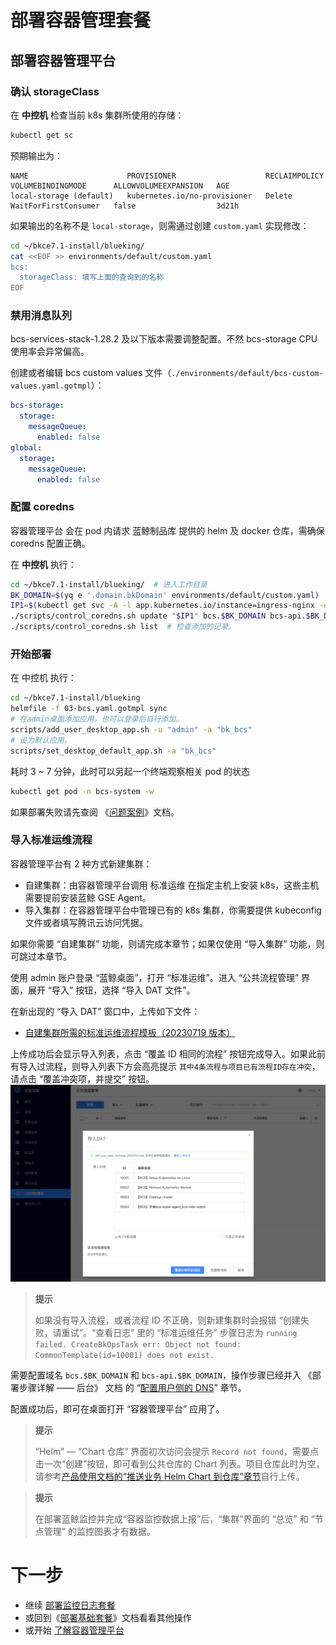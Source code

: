 # 部署容器管理套餐

## 部署容器管理平台
### 确认 storageClass
在 **中控机** 检查当前 k8s 集群所使用的存储：
``` bash
kubectl get sc
```
预期输出为：
``` plain
NAME                      PROVISIONER                    RECLAIMPOLICY   VOLUMEBINDINGMODE      ALLOWVOLUMEEXPANSION   AGE
local-storage (default)   kubernetes.io/no-provisioner   Delete          WaitForFirstConsumer   false                  3d21h
```

如果输出的名称不是 `local-storage`，则需通过创建 `custom.yaml` 实现修改：
``` bash
cd ~/bkce7.1-install/blueking/
cat <<EOF >> environments/default/custom.yaml
bcs:
  storageClass: 填写上面的查询到的名称
EOF
```

### 禁用消息队列
bcs-services-stack-1.28.2 及以下版本需要调整配置。不然 bcs-storage CPU 使用率会异常偏高。

创建或者编辑 bcs custom values 文件（`./environments/default/bcs-custom-values.yaml.gotmpl`）：
``` yaml
bcs-storage:
  storage:
    messageQueue:
      enabled: false
global:
  storage:
    messageQueue:
      enabled: false
```

### 配置 coredns
容器管理平台 会在 pod 内请求 蓝鲸制品库 提供的 helm 及 docker 仓库，需确保 coredns 配置正确。

在 **中控机** 执行：
``` bash
cd ~/bkce7.1-install/blueking/  # 进入工作目录
BK_DOMAIN=$(yq e '.domain.bkDomain' environments/default/custom.yaml)  # 从自定义配置中提取, 也可自行赋值
IP1=$(kubectl get svc -A -l app.kubernetes.io/instance=ingress-nginx -o jsonpath='{.items[0].spec.clusterIP}')
./scripts/control_coredns.sh update "$IP1" bcs.$BK_DOMAIN bcs-api.$BK_DOMAIN docker.$BK_DOMAIN helm.$BK_DOMAIN
./scripts/control_coredns.sh list  # 检查添加的记录。
```

### 开始部署
在 中控机 执行：
``` bash
cd ~/bkce7.1-install/blueking
helmfile -f 03-bcs.yaml.gotmpl sync
# 在admin桌面添加应用，也可以登录后自行添加。
scripts/add_user_desktop_app.sh -u "admin" -a "bk_bcs"
# 设为默认应用。
scripts/set_desktop_default_app.sh -a "bk_bcs"
```
耗时 3 ~ 7 分钟，此时可以另起一个终端观察相关 pod 的状态
``` bash
kubectl get pod -n bcs-system -w
```

如果部署失败请先查阅 《[问题案例](troubles.md)》文档。

### 导入标准运维流程

容器管理平台有 2 种方式新建集群：
* 自建集群：由容器管理平台调用 标准运维 在指定主机上安装 k8s，这些主机需要提前安装蓝鲸 GSE Agent。
* 导入集群：在容器管理平台中管理已有的 k8s 集群，你需要提供 kubeconfig 文件或者填写腾讯云访问凭据。

如果你需要 “自建集群” 功能，则请完成本章节；如果仅使用 “导入集群” 功能，则可跳过本章节。


使用 admin 账户登录 “蓝鲸桌面”，打开 “标准运维”。进入 “公共流程管理” 界面，展开 “导入” 按钮，选择 “导入 DAT 文件”。

在新出现的 “导入 DAT” 窗口中，上传如下文件：
* [自建集群所需的标准运维流程模板（20230719 版本）](https://bkopen-1252002024.file.myqcloud.com/ce7/files/bcs-deploy-k8s-bk_sops_common_20230719.dat)

上传成功后会显示导入列表，点击 “覆盖 ID 相同的流程” 按钮完成导入。如果此前有导入过流程，则导入列表下方会高亮提示 `其中4条流程与项目已有流程ID存在冲突`，请点击 “覆盖冲突项，并提交” 按钮。
![](../7.0/assets/bk_sops-common-import-bcs.png)

>**提示**
>
>如果没有导入流程，或者流程 ID 不正确，则新建集群时会报错 “创建失败，请重试”。“查看日志” 里的 “标准运维任务” 步骤日志为 `running failed. CreateBkOpsTask err: Object not found: CommonTemplate(id=10001) does not exist.`

需要配置域名 `bcs.$BK_DOMAIN` 和 `bcs-api.$BK_DOMAIN`，操作步骤已经并入 《部署步骤详解 —— 后台》 文档 的 “[配置用户侧的 DNS](manual-install-bkce.md#hosts-in-user-pc)” 章节。

配置成功后，即可在桌面打开 “容器管理平台” 应用了。

>**提示**
>
>“Helm” — “Chart 仓库” 界面初次访问会提示 `Record not found`，需要点击一次“创建”按钮，即可看到公共仓库的 Chart 列表。项目仓库此时为空，请参考[产品使用文档的“推送业务 Helm Chart 到仓库”章节](../../BCS/1.28/UserGuide/Function/helm/ServiceAccess.md)自行上传。

>**提示**
>
>在部署蓝鲸监控并完成“容器监控数据上报”后，“集群”界面的 “总览” 和 “节点管理” 的监控图表才有数据。


# 下一步
* 继续 [部署监控日志套餐](install-co-suite.md)
* 或回到《[部署基础套餐](install-bkce.md#next)》文档看看其他操作
* 或开始 [了解容器管理平台](../../BCS/1.28/UserGuide/Introduction/README.md)
